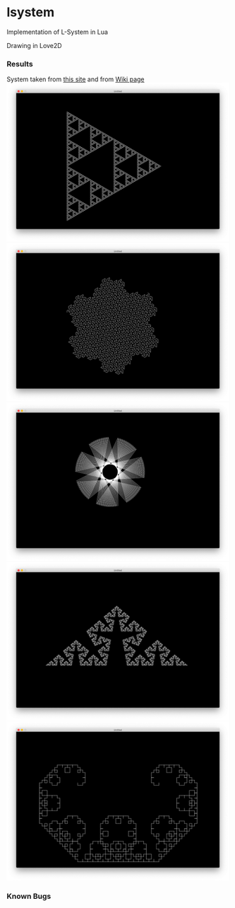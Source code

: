 # lsystem
Implementation of L-System in Lua

Drawing in Love2D

### Results
System taken from [this site](https://onlinemathtools.com/l-system-generator) and from [Wiki page](https://en.wikipedia.org/wiki/L-system)
![image1](images/image1.png)
![image2](images/image2.png)
![image3](images/image3.png)
![image4](images/image4.png)
![image4](images/image5.png)


### Known Bugs